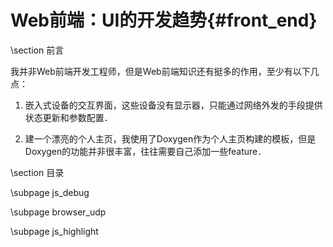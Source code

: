 Web前端：UI的开发趋势{#front_end}
=====================


\section 前言

我并非Web前端开发工程师，但是Web前端知识还有挺多的作用，至少有以下几点：

1. 嵌入式设备的交互界面，这些设备没有显示器，只能通过网络外发的手段提供状态更新和参数配置．

2. 建一个漂亮的个人主页，我使用了Doxygen作为个人主页构建的模板，但是Doxygen的功能并非很丰富，往往需要自己添加一些feature．


\section 目录

\subpage js_debug

\subpage browser_udp

\subpage js_highlight